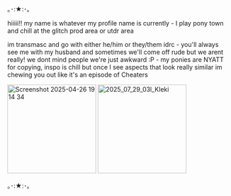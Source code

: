 ｡･:★:･｡

hiiiii!! my name is whatever my profile name is currently -
I play pony town and chill at the glitch prod area or utdr area 

im transmasc and go with either he/him or they/them idrc -
you'll always see me with my husband and sometimes we'll come off rude but we arent really! we dont mind people we're just awkward :P -
my ponies are NYATT for copying, inspo is chill but once I see aspects that look really similar im chewing you out like it's an episode of Cheaters

<img width="200" height="200" alt="Screenshot 2025-04-26 19 14 34" src="https://github.com/user-attachments/assets/002c4361-febe-4a8a-b0c3-e00fae108a85" />
<img width="200" height="200" alt="2025_07_29_03l_Kleki" src="https://github.com/user-attachments/assets/591ee1d6-24d5-4b95-abde-12ed8ab518d9" />

｡･:★:･｡
